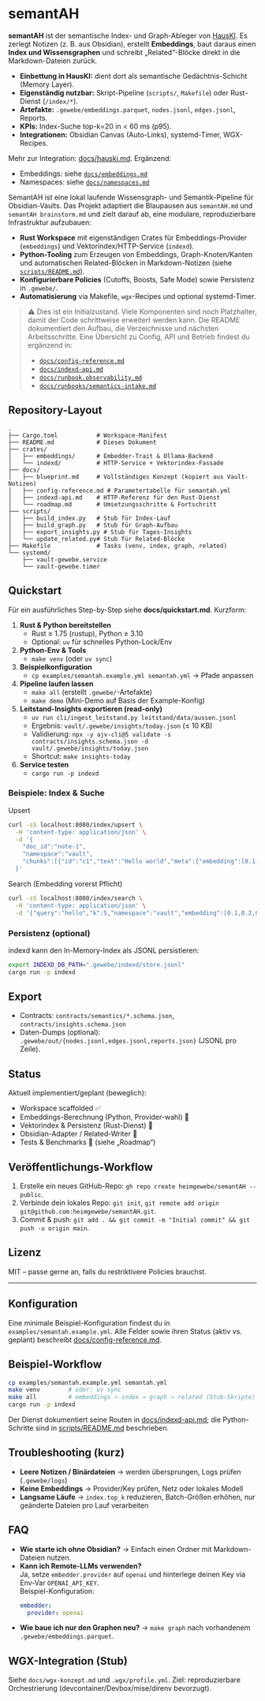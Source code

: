# semantAH

**semantAH** ist der semantische Index- und Graph-Ableger von [HausKI](https://github.com/heimgewebe/hausKI).
Es zerlegt Notizen (z. B. aus Obsidian), erstellt **Embeddings**, baut daraus einen **Index und Wissensgraphen** und schreibt „Related“-Blöcke direkt in die Markdown-Dateien zurück.

- **Einbettung in HausKI:** dient dort als semantische Gedächtnis-Schicht (Memory Layer).
- **Eigenständig nutzbar:** Skript-Pipeline (`scripts/`, `Makefile`) oder Rust-Dienst (`/index/*`).
- **Artefakte:** `.gewebe/embeddings.parquet`, `nodes.jsonl`, `edges.jsonl`, Reports.
- **KPIs:** Index-Suche top-k=20 in < 60 ms (p95).
- **Integrationen:** Obsidian Canvas (Auto-Links), systemd-Timer, WGX-Recipes.

Mehr zur Integration: [docs/hauski.md](docs/hauski.md). Ergänzend:
- Embeddings: siehe [`docs/embeddings.md`](docs/embeddings.md)
- Namespaces: siehe [`docs/namespaces.md`](docs/namespaces.md)

SemantAH ist eine lokal laufende Wissensgraph- und Semantik-Pipeline für Obsidian-Vaults. Das Projekt adaptiert die Blaupausen aus `semantAH.md` und `semantAH brainstorm.md` und zielt darauf ab, eine modulare, reproduzierbare Infrastruktur aufzubauen:

- **Rust Workspace** mit eigenständigen Crates für Embeddings-Provider (`embeddings`) und Vektorindex/HTTP-Service (`indexd`).
- **Python-Tooling** zum Erzeugen von Embeddings, Graph-Knoten/Kanten und automatischen Related-Blöcken in Markdown-Notizen (siehe [`scripts/README.md`](scripts/README.md)).
- **Konfigurierbare Policies** (Cutoffs, Boosts, Safe Mode) sowie Persistenz in `.gewebe/`.
- **Automatisierung** via Makefile, `wgx`-Recipes und optional systemd-Timer.

> ⚠️ Dies ist ein Initialzustand. Viele Komponenten sind noch Platzhalter, damit der Code schrittweise erweitert werden kann. Die README dokumentiert den Aufbau, die Verzeichnisse und nächsten Arbeitsschritte.
> Eine Übersicht zu Config, API und Betrieb findest du ergänzend in:
> - [`docs/config-reference.md`](docs/config-reference.md)
> - [`docs/indexd-api.md`](docs/indexd-api.md)
> - [`docs/runbook.observability.md`](docs/runbook.observability.md)
> - [`docs/runbooks/semantics-intake.md`](docs/runbooks/semantics-intake.md)

## Repository-Layout

```
.
├── Cargo.toml           # Workspace-Manifest
├── README.md            # Dieses Dokument
├── crates/
│   ├── embeddings/      # Embedder-Trait & Ollama-Backend
│   └── indexd/          # HTTP-Service + Vektorindex-Fassade
├── docs/
│   ├── blueprint.md     # Vollständiges Konzept (kopiert aus Vault-Notizen)
│   ├── config-reference.md # Parametertabelle für semantah.yml
│   ├── indexd-api.md    # HTTP-Referenz für den Rust-Dienst
│   └── roadmap.md       # Umsetzungsschritte & Fortschritt
├── scripts/
│   ├── build_index.py   # Stub für Index-Lauf
│   ├── build_graph.py   # Stub für Graph-Aufbau
│   ├── export_insights.py # Stub für Tages-Insights
│   └── update_related.py# Stub für Related-Blöcke
├── Makefile             # Tasks (venv, index, graph, related)
└── systemd/
    ├── vault-gewebe.service
    └── vault-gewebe.timer
```

## Quickstart

Für ein ausführliches Step-by-Step siehe **docs/quickstart.md**. Kurzform:

1. **Rust & Python bereitstellen**
   - Rust ≥ 1.75 (rustup), Python ≥ 3.10
   - Optional: `uv` für schnelles Python-Lock/Env
2. **Python-Env & Tools**
   - `make venv` (oder `uv sync`)
3. **Beispielkonfiguration**
   - `cp examples/semantah.example.yml semantah.yml` → Pfade anpassen
4. **Pipeline laufen lassen**
   - `make all` (erstellt `.gewebe/`-Artefakte)
   - `make demo` (Mini-Demo auf Basis der Example-Konfig)
5. **Leitstand-Insights exportieren (read-only)**
   - `uv run cli/ingest_leitstand.py leitstand/data/aussen.jsonl`
   - Ergebnis: `vault/.gewebe/insights/today.json` (≤ 10 KB)
   - Validierung: `npx -y ajv-cli@5 validate -s contracts/insights.schema.json -d vault/.gewebe/insights/today.json`
   - Shortcut: `make insights-today`
6. **Service testen**
   - `cargo run -p indexd`

### Beispiele: Index & Suche

Upsert

```bash
curl -sS localhost:8080/index/upsert \
  -H 'content-type: application/json' \
  -d '{
    "doc_id":"note-1",
    "namespace":"vault",
    "chunks":[{"id":"c1","text":"Hello world","meta":{"embedding":[0.1,0.2,0.3],"snippet":"Hello world"}}]
  }'
```

Search (Embedding vorerst Pflicht)

```bash
curl -sS localhost:8080/index/search \
  -H 'content-type: application/json' \
  -d '{"query":"hello","k":5,"namespace":"vault","embedding":[0.1,0.2,0.3]}'
```

### Persistenz (optional)

indexd kann den In-Memory-Index als JSONL persistieren:

```bash
export INDEXD_DB_PATH=".gewebe/indexd/store.jsonl"
cargo run -p indexd
```

## Export

- Contracts: `contracts/semantics/*.schema.json`, `contracts/insights.schema.json`
- Daten-Dumps (optional): `.gewebe/out/{nodes.jsonl,edges.jsonl,reports.json}` (JSONL pro Zeile).

## Status

Aktuell implementiert/geplant (beweglich):

- Workspace scaffolded ✅
- Embeddings-Berechnung (Python, Provider-wahl) 🚧
- Vektorindex & Persistenz (Rust-Dienst) 🚧
- Obsidian-Adapter / Related-Writer 🚧
- Tests & Benchmarks 🚧 (siehe „Roadmap“)

## Veröffentlichungs-Workflow

1. Erstelle ein neues GitHub-Repo: `gh repo create heimgewebe/semantAH --public`.
2. Verbinde dein lokales Repo: `git init`, `git remote add origin git@github.com:heimgewebe/semantAH.git`.
3. Commit & push: `git add . && git commit -m "Initial commit" && git push -u origin main`.

## Lizenz

MIT – passe gerne an, falls du restriktivere Policies brauchst.

---

## Konfiguration

Eine minimale Beispiel-Konfiguration findest du in `examples/semantah.example.yml`. Alle Felder sowie ihren Status (aktiv vs. geplant) beschreibt [docs/config-reference.md](docs/config-reference.md).

## Beispiel-Workflow

```bash
cp examples/semantah.example.yml semantah.yml
make venv        # oder: uv sync
make all         # embeddings → index → graph → related (Stub-Skripte)
cargo run -p indexd
```

Der Dienst dokumentiert seine Routen in [docs/indexd-api.md](docs/indexd-api.md); die Python-Schritte sind in [scripts/README.md](scripts/README.md) beschrieben.

## Troubleshooting (kurz)
- **Leere Notizen / Binärdateien** → werden übersprungen, Logs prüfen (`.gewebe/logs`)
- **Keine Embeddings** → Provider/Key prüfen, Netz oder lokales Modell
- **Langsame Läufe** → `index.top_k` reduzieren, Batch-Größen erhöhen, nur geänderte Dateien pro Lauf verarbeiten

## FAQ
- **Wie starte ich ohne Obsidian?** → Einfach einen Ordner mit Markdown-Dateien nutzen.
- **Kann ich Remote-LLMs verwenden?**  
  Ja, setze `embedder.provider` auf `openai` und hinterlege deinen Key via Env-Var `OPENAI_API_KEY`.  
  Beispiel-Konfiguration:
  ```yaml
  embedder:
    provider: openai
- **Wie baue ich nur den Graphen neu?** → `make graph` nach vorhandenem `.gewebe/embeddings.parquet`.

## WGX-Integration (Stub)
Siehe `docs/wgx-konzept.md` und `.wgx/profile.yml`. Ziel: reproduzierbare Orchestrierung (devcontainer/Devbox/mise/direnv bevorzugt).
